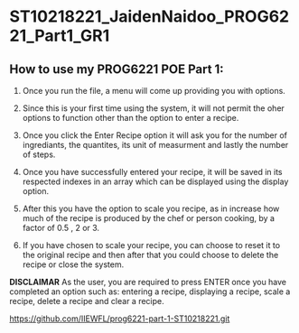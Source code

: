 # ST10218221_JaidenNaidoo_PROG6221_Part1_GR1

## How to use my PROG6221 POE Part 1: 
1. Once you run the file, a menu will come up providing you with options. 

2. Since this is your first time using the system, it will not permit the oher options to function other than the option to enter a recipe. 

3. Once you click the Enter Recipe option it will ask you for the number of ingrediants, the quantites, its unit of measurment and lastly the number of steps. 

4. Once you have successfully entered your recipe, it will be saved in its respected indexes in an array which can be displayed using the display option.

5. After this you have the option to scale you recipe, as in increase how much of the recipe is produced by the chef or person cooking, by a factor of 0.5 , 2 or 3.
 
6. If you have chosen to scale your recipe, you can choose to reset it to the original recipe and then after that you could choose to delete the recipe or close the system. 

**DISCLAIMAR**
As the user, you are required to press ENTER once you have completed an option such as: entering a recipe, displaying a recipe, scale a recipe, delete a recipe and clear a recipe.

https://github.com/IIEWFL/prog6221-part-1-ST10218221.git

